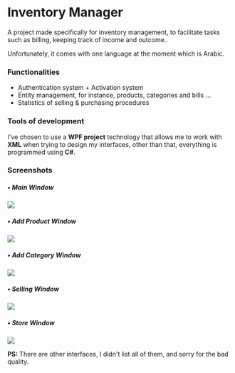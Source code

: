 <h1>Inventory Manager</h1>
<p>A project made specifically for inventory management, to facilitate tasks such as billing, keeping track of income and outcome..</p>
<p>Unfortunately, it comes with one language at the moment which is Arabic.</p>

<h3>Functionalities</h3>
<ul>
  <li>Authentication system + Activation system</li>
  <li>Entity management, for instance, products, categories and bills ...</li>
  <li>Statistics of selling & purchasing procedures</li>
</ul>

<h3>Tools of development</h3>
<p>I've chosen to use a <b>WPF project</b> technology that allows me to work with <b>XML</b> when trying to design my interfaces, other than that, everything is programmed using <b>C#</b>.</p>

<h3>Screenshots</h3>
<h5>• Main Window</h5>
<img src='https://i.imgur.com/Yx0QIeQ.jpg' />
<h5>• Add Product Window</h5>
<img src='https://i.imgur.com/LskLCOh.jpg' />
<h5>• Add Category Window</h5>
<img src='https://i.imgur.com/Ie8ahiP.jpg' />
<h5>• Selling Window</h5>
<img src='https://i.imgur.com/Jye1nfv.jpg' />
<h5>• Store Window</h5>
<img src='https://i.imgur.com/z81jrGa.jpg' />

<p><b>PS:</b> There are other interfaces, I didn't list all of them, and sorry for the bad quality.</p>

